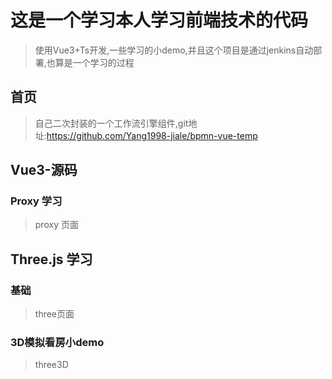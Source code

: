
# 这是一个学习本人学习前端技术的代码
>使用Vue3+Ts开发,一些学习的小demo,并且这个项目是通过jenkins自动部署,也算是一个学习的过程

## 首页
> 自己二次封装的一个工作流引擎组件,git地址:https://github.com/Yang1998-jiale/bpmn-vue-temp

## Vue3-源码

### Proxy 学习

> proxy 页面

## Three.js 学习

### 基础
> three页面
### 3D模拟看房小demo
> three3D

